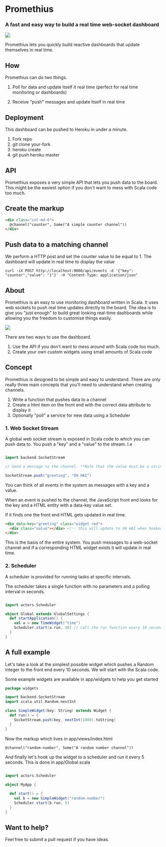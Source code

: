 # Promethius

### A fast and easy way to build a real time web-socket dashboard

![](https://feminema.files.wordpress.com/2012/06/prometheus-film-head.jpg)

Promethius lets you quickly build reactive dashboards that update themselves in real time.

## How

Promethius can do two things.

1. Poll for data and update itself it real time (perfect for real time monitoring or dashboards)

2. Receive "push" messages and update itself in real time

## Deployment

This dashboard can be pushed to Heroku in under a minute.

1. Fork repo
2. git clone your-fork
3. heroku create
4. git push heroku master

## API

Promethius exposes a very simple API that lets you push data to the board. This might be the easiest option if you don't want to mess with Scala code too much.

## Create the markup

```html
<div class="col-md-6">
  @channel("counter", Some("A simple counter channel"))
</div>
```

## Push data to a matching channel

We perform a HTTP post and set the counter value to be equal to 1. The dashboard will update in real time to display the value

```
curl -iX POST http://localhost:9000/api/events -d '{"key": "counter","value": "1"}' -H "Content-Type: application/json"
```

## About

Promethius is an easy to use monitoring dashboard written in Scala. It uses web sockets to push real time updates directly
to the board. The idea is to give you "just enough" to build great looking real-time dashboards
while allowing you the freedom to customise things easily.

![](https://raw.githubusercontent.com/owainlewis/ripley/master/public/images/preview.png)

There are two ways to use the dashboard.

1. Use the API if you don't want to mess around with Scala code too much.
2. Create your own custom widgets using small amounts of Scala code

## Concept

Promethius is designed to be simple and easy to understand. 
There are only really three main concepts that you'll need to understand when creating channels.

1. Write a function that pushes data to a channel
2. Create a html item on the front end with the correct data attribute to display it
3. Optionally "poll" a service for new data using a Scheduler

### 1. Web Socket Stream

A global web socket stream is exposed in Scala code to which you can push data to. You push a "key" and a "value" to the stream. I.e

```scala

import backend.SocketStream

// Send a message to the channel. **Note that the value must be a string**

SocketStream.push("greeting", "OH HAI")

```

You can think of all events in the system as messages with a key and a value.

When an event is pushed to the channel, the JavaScript front end looks for the key and a HTML entity with a data-key value set.

If it finds one the front end HTML gets updated in real time.

```html
<div data-key="greeting" class="widget red">
  <div class="value"></div> <!-- this will update to OH HAI when hooked up -->
</div>
```

This is the basis of the entire system. You push messages to a web-socket channel and if a corresponding HTML widget exists it will update in real time.

### 2. Scheduler

A scheduler is provided for running tasks at specific intervals.

The scheduler takes a single function with no parameters and a polling interval in seconds.


```scala

import actors.Scheduler

object Global extends GlobalSettings {
  def startApplication() {
    val a = new TimeWidget("time")
    Scheduler.start(a.run, 10) // call the run function every 10 seconds
  }
}

```

## A full example

Let's take a look at the simplest possible widget which pushes a Random integer to the front end every 10 seconds. We will start with the Scala code.

Some example widgets are available in app/widgets to help you get started

```scala
package widgets

import backend.SocketStream
import scala.util.Random.nextInt

class SimpleWidget(key: String) extends Widget {
  def run() = {
    SocketStream.push(key, nextInt(1000).toString)
  }
}
```

Now the markup which lives in app/views/index.html

```html
@channel("random-number", Some("A random number channel"))
```

And finally let's hook up the widget to a scheduler and run it every 5 seconds. This is done in app/Global.scala

```scala

import actors.Scheduler

object MyApp {

  def start() = {
    val b = new SimpleWidget("random-number")
    Scheduler.start(b.run, 5)
  }
}
```



## Want to help?

Feel free to submit a pull request if you have ideas.
